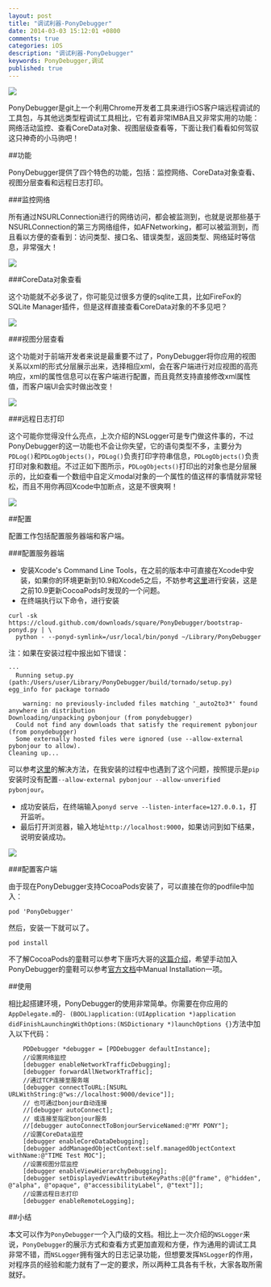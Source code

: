 ```yaml
---
layout: post
title: "调试利器-PonyDebugger"
date: 2014-03-03 15:12:01 +0800
comments: true
categories: iOS
description: "调试利器-PonyDebugger"
keywords: PonyDebugger,调试
published: true 
---
```


<img src="/images/ponyDebugger_icon.png">  

PonyDebugger是git上一个利用Chrome开发者工具来进行iOS客户端远程调试的工具包，与其他远类型程调试工具相比，它有着非常IMBA且又非常实用的功能：网络活动监控、查看CoreData对象、视图层级查看等，下面让我们看看如何驾驭这只神奇的小马驹吧！

<!--more-->

##功能

PonyDebugger提供了四个特色的功能，包括：监控网络、CoreData对象查看、视图分层查看和远程日志打印。

###监控网络

所有通过NSURLConnection进行的网络访问，都会被监测到，也就是说那些基于NSURLConnection的第三方网络组件，如AFNetworking，都可以被监测到，而且看以方便的查看到：访问类型、接口名、错误类型，返回类型、网络延时等信息，非常强大！

<img src="/images/ponyDebugger_Network.png">

###CoreData对象查看

这个功能就不必多说了，你可能见过很多方便的sqlite工具，比如FireFox的SQLite Manager插件，但是这样直接查看CoreData对象的不多见吧？

<img src="/images/ponyDebugger_CoreData.png">

###视图分层查看

这个功能对于前端开发者来说是最重要不过了，PonyDebugger将你应用的视图关系以xml的形式分层展示出来，选择相应xml，会在客户端进行对应视图的高亮响应，xml的属性信息可以在客户端进行配置，而且竟然支持直接修改xml属性值，而客户端UI会实时做出改变！

<img src="/images/ponyDebugger_ViewHierarchy.png">

###远程日志打印

这个可能你觉得没什么亮点，上次介绍的NSLogger可是专门做这件事的，不过PonyDebugger的这一功能也不会让你失望，它的语句类型不多，主要分为```PDLog()```和```PDLogObjects()```，```PDLog()```负责打印字符串信息，```PDLogObjects()```负责打印对象和数组。不过正如下图所示，```PDLogObjects()```打印出的对象也是分层展示的，比如查看一个数组中自定义modal对象的一个属性的值这样的事情就非常轻松，而且不用你再回Xcode中加断点，这是不很爽啊！

<img src="/images/ponyDebugger_Console.png">

##配置

配置工作包括配置服务器端和客户端。

###配置服务器端

* 安装Xcode's Command Line Tools，在之前的版本中可直接在Xcode中安装，如果你的环境更新到10.9和Xcode5之后，不妨参考[这里](http://ourcoders.com/thread/show/1208/)进行安装，这是之前10.9更新CocoaPods时发现的一个问题。
* 在终端执行以下命令，进行安装

```
curl -sk https://cloud.github.com/downloads/square/PonyDebugger/bootstrap-ponyd.py | \
  python - --ponyd-symlink=/usr/local/bin/ponyd ~/Library/PonyDebugger
```
注：如果在安装过程中报出如下错误：

```
···
  Running setup.py (path:/Users/user/Library/PonyDebugger/build/tornado/setup.py) egg_info for package tornado

    warning: no previously-included files matching '_auto2to3*' found anywhere in distribution
Downloading/unpacking pybonjour (from ponydebugger)
  Could not find any downloads that satisfy the requirement pybonjour (from ponydebugger)
  Some externally hosted files were ignored (use --allow-external pybonjour to allow).
Cleaning up...
```
可以参考[这里](https://github.com/square/PonyDebugger/issues/100)的解决方法，在我安装的过程中也遇到了这个问题，按照提示是```pip```安装时没有配置```--allow-external pybonjour --allow-unverified pybonjour```。

* 成功安装后，在终端输入```ponyd serve --listen-interface=127.0.0.1```，打开监听。
* 最后打开浏览器，输入地址```http://localhost:9000```，如果访问到如下结果，说明安装成功。

<img src="/images/ponyDebugger_install.png">

###配置客户端

由于现在PonyDebugger支持CocoaPods安装了，可以直接在你的podfile中加入：

```
pod 'PonyDebugger'
```
然后，安装一下就可以了。

```
pod install
```
不了解CocoaPods的童鞋可以参考下唐巧大哥的[这篇介绍](http://blog.devtang.com/blog/2012/12/02/use-cocoapod-to-manage-ios-lib-dependency/)，希望手动加入PonyDebugger的童鞋可以参考[官方文档](https://github.com/square/PonyDebugger)中Manual Installation一项。

##使用

相比起搭建环境，PonyDebugger的使用非常简单。你需要在你应用的```AppDelegate.m```的```- (BOOL)application:(UIApplication *)application didFinishLaunchingWithOptions:(NSDictionary *)launchOptions {}```方法中加入以下代码：

```
    PDDebugger *debugger = [PDDebugger defaultInstance];
    //设置网络监控
    [debugger enableNetworkTrafficDebugging];
    [debugger forwardAllNetworkTraffic];
    //通过TCP连接至服务端
    [debugger connectToURL:[NSURL URLWithString:@"ws://localhost:9000/device"]];
    // 也可通过bonjour自动连接
    //[debugger autoConnect];
    // 或连接至指定bonjour服务
    //[debugger autoConnectToBonjourServiceNamed:@"MY PONY"];
    //设置CoreData监控
    [debugger enableCoreDataDebugging];
    [debugger addManagedObjectContext:self.managedObjectContext withName:@"TIME Test MOC"];
    //设置视图分层监控
    [debugger enableViewHierarchyDebugging];
    [debugger setDisplayedViewAttributeKeyPaths:@[@"frame", @"hidden", @"alpha", @"opaque", @"accessibilityLabel", @"text"]];
    //设置远程日志打印
    [debugger enableRemoteLogging];
```
##小结

本文可以作为```PonyDebugger```一个入门级的文档。相比上一次介绍的```NSLogger```来说，```PonyDebugger```的展示方式和查看方式更加直观和方便，作为通用的调试工具非常不错，而```NSLogger```拥有强大的日志记录功能，但想要发挥```NSLogger```的作用，对程序员的经验和能力就有了一定的要求，所以两种工具各有千秋，大家各取所需就好。